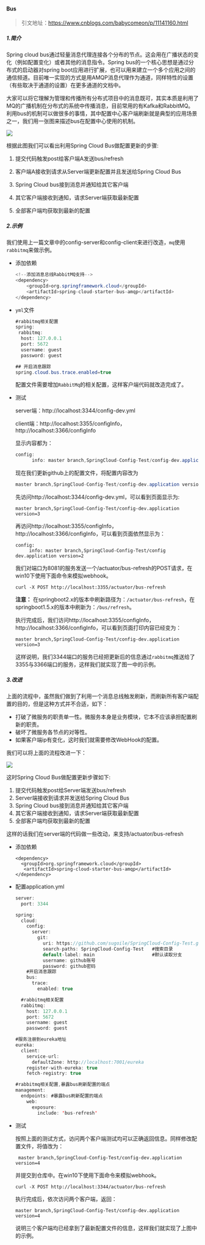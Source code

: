 #### Bus

> 引文地址：https://www.cnblogs.com/babycomeon/p/11141160.html

##### 1.简介

Spring cloud bus通过轻量消息代理连接各个分布的节点。这会用在广播状态的变化（例如配置变化）或者其他的消息指令。Spring bus的一个核心思想是通过分布式的启动器对spring boot应用进行扩展，也可以用来建立一个多个应用之间的通信频道。目前唯一实现的方式是用AMQP消息代理作为通道，同样特性的设置（有些取决于通道的设置）在更多通道的文档中。

大家可以将它理解为管理和传播所有分布式项目中的消息既可，其实本质是利用了MQ的广播机制在分布式的系统中传播消息，目前常用的有Kafka和RabbitMQ。利用bus的机制可以做很多的事情，其中配置中心客户端刷新就是典型的应用场景之一，我们用一张图来描述bus在配置中心使用的机制。

![](https://springcloud-oss.oss-cn-shanghai.aliyuncs.com/chapter8/configbus1.jpg)

根据此图我们可以看出利用Spring Cloud Bus做配置更新的步骤:

1. 提交代码触发post给客户端A发送bus/refresh

2. 客户端A接收到请求从Server端更新配置并且发送给Spring Cloud Bus

3. Spring Cloud bus接到消息并通知给其它客户端

4. 其它客户端接收到通知，请求Server端获取最新配置

5. 全部客户端均获取到最新的配置

##### 2.示例

我们使用上一篇文章中的config-server和config-client来进行改造，`mq`使用`rabbitmq`来做示例。

+ 添加依赖

  ```java
  <!--添加消息总线RabbitMQ支持-->
  <dependency>
      <groupId>org.springframework.cloud</groupId>
      <artifactId>spring-cloud-starter-bus-amqp</artifactId>
  </dependency>
  ```

+ `yml`文件

  ```java
  #rabbitmq相关配置
  spring:
   rabbitmq:
    host: 127.0.0.1
    port: 5672
    username: guest
    password: guest
  
  ## 开启消息跟踪
  spring.cloud.bus.trace.enabled=true
  ```

  

  配置文件需要增加`RabbitMq`的相关配置，这样客户端代码就改造完成了。

+ 测试

  server端：http://localhost:3344/config-dev.yml

  client端：http://localhost:3355/configInfo，http://localhost:3366/configInfo

  显示内容都为：

  ```java
  config:
    	info: master branch,SpringCloud-Config-Test/config-dev.application version=2
  ```

  现在我们更新github上的配置文件，将配置内容改为 

  ```java
  master branch,SpringCloud-Config-Test/config-dev.application version=3
  ```

  先访问http://localhost:3344/config-dev.yml，可以看到页面显示为:

  ```
  master branch,SpringCloud-Config-Test/config-dev.application version=3
  ```

   再访问http://localhost:3355/configInfo，http://localhost:3366/configInfo，可以看到页面依然显示为：

  ```
  config:
       info: master branch,SpringCloud-Config-Test/config dev.application version=2
  ```

  我们对端口为8081的服务发送一个/actuator/bus-refresh的POST请求，在win10下使用下面命令来模拟webhook。

  ```
  curl -X POST http://localhost:3355/actuator/bus-refresh		
  ```

  **注意：** 在springboot2.x的版本中刷新路径为：`/actuator/bus-refresh`，在springboot1.5.x的版本中刷新为：`/bus/refresh`。

  执行完成后，我们访问http://localhost:3355/configInfo，http://localhost:3366/configInfo，可以看到页面打印内容已经变为：

  ```
  master branch,SpringCloud-Config-Test/config-dev.application version=3
  ```

  这样说明，我们3344端口的服务已经把更新后的信息通过`rabbitmq`推送给了3355与3366端口的服务，这样我们就实现了图一中的示例。

##### 3.改进

上面的流程中，虽然我们做到了利用一个消息总线触发刷新，而刷新所有客户端配置的目的，但是这种方式并不合适，如下：

- 打破了微服务的职责单一性。微服务本身是业务模块，它本不应该承担配置刷新的职责。
- 破坏了微服务各节点的对等性。
- 如果客户端ip有变化，这时我们就需要修改WebHook的配置。

我们可以将上面的流程改进一下：

![](https://springcloud-oss.oss-cn-shanghai.aliyuncs.com/chapter8/configbus2.jpg)

这时Spring Cloud Bus做配置更新步骤如下:

1. 提交代码触发post给Server端发送bus/refresh
2. Server端接收到请求并发送给Spring Cloud Bus
3. Spring Cloud bus接到消息并通知给其它客户端
4. 其它客户端接收到通知，请求Server端获取最新配置
5. 全部客户端均获取到最新的配置

这样的话我们在server端的代码做一些改动，来支持/actuator/bus-refresh

+ 添加依赖

  ```
  <dependency>
    <groupId>org.springframework.cloud</groupId>
     <artifactId>spring-cloud-starter-bus-amqp</artifactId>
  </dependency>
  ```

+ 配置application.yml

  ```java
  server:
    port: 3344
  
  spring:
    cloud:
      config:
        server:
          git:
            uri: https://github.com/sugoile/SpringCloud-Config-Test.git   #GitHub上面的git仓库名字
            search-paths: SpringCloud-Config-Test   #搜索目录
            default-label: main                     #默认读取分支
            username: github账号
            password: github密码
      #开启消息跟踪
      bus:
        trace:
          enabled: true
  
    #rabbitmq相关配置
    rabbitmq:
      host: 127.0.0.1
      port: 5672
      username: guest
      password: guest
  
  #服务注册到eureka地址
  eureka:
    client:
      service-url:
        defaultZone: http://localhost:7001/eureka
      register-with-eureka: true
      fetch-registry: true
  
  #rabbitmq相关配置,暴露bus刷新配置的端点
  management:
    endpoints: #暴露bus刷新配置的端点
      web:
        exposure:
          include: 'bus-refresh'
  
  ```

+ 测试

  按照上面的测试方式，访问两个客户端测试均可以正确返回信息。同样修改配置文件，将值改为：

  ```
   master branch,SpringCloud-Config-Test/config-dev.application version=4
  ```

  

  并提交到仓库中。在win10下使用下面命令来模拟webhook。

  ```
  curl -X POST http://localhost:3344/actuator/bus-refresh
  ```

  执行完成后，依次访问两个客户端，返回：

  ```
  master branch,SpringCloud-Config-Test/config-dev.application version=4
  ```

  说明三个客户端均已经拿到了最新配置文件的信息，这样我们就实现了上图中的示例。